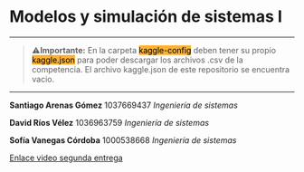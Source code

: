 # Modelos y simulación de sistemas I

---

>⚠️**Importante:** En la carpeta <mark style="background: #ffb02e !important">kaggle-config</mark> deben tener
> su propio <mark style="background: #ffb02e !important">kaggle.json</mark> para poder descargar los archivos .csv de la competencia.
> El archivo kaggle.json de este repositorio se encuentra vacio.

---

**Santiago Arenas Gómez**
1037669437
*Ingeniería de sistemas*

**David Ríos Vélez**
1036963759
*Ingeniería de sistemas*

**Sofía Vanegas Córdoba**
1000538668
*Ingeniería de sistemas*

[Enlace video segunda entrega](https://www.youtube.com/watch?v=ZYnL9R5rW9Q)
